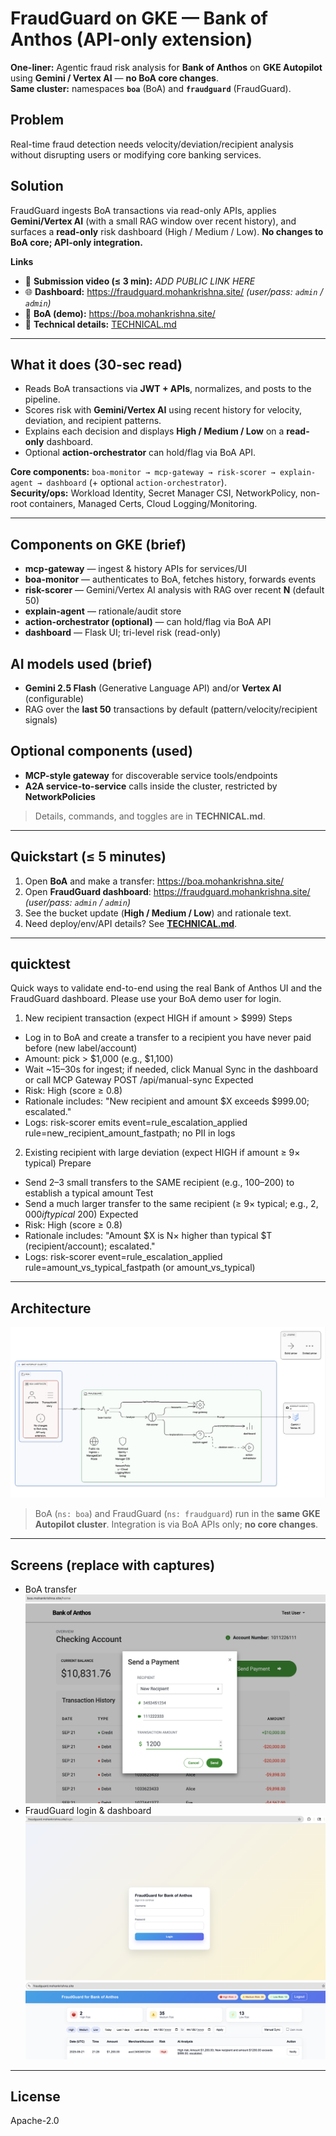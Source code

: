 # FraudGuard on GKE — Bank of Anthos (API-only extension)

**One-liner:** Agentic fraud risk analysis for **Bank of Anthos** on **GKE Autopilot** using **Gemini / Vertex AI** — **no BoA core changes**.  
**Same cluster:** namespaces **`boa`** (BoA) and **`fraudguard`** (FraudGuard).

## Problem
Real-time fraud detection needs velocity/deviation/recipient analysis without disrupting users or modifying core banking services.

## Solution
FraudGuard ingests BoA transactions via read-only APIs, applies **Gemini/Vertex AI** (with a small RAG window over recent history), and surfaces a **read-only** risk dashboard (High / Medium / Low). **No changes to BoA core; API-only integration.**

**Links**
- 🎥 **Submission video (≤ 3 min):** _ADD PUBLIC LINK HERE_
- 🌐 **Dashboard:** https://fraudguard.mohankrishna.site/  *(user/pass: `admin` / `admin`)*
- 🏦 **BoA (demo):** https://boa.mohankrishna.site/
- 📘 **Technical details:** [TECHNICAL.md](./TECHNICAL.md)

---

## What it does (30-sec read)
- Reads BoA transactions via **JWT + APIs**, normalizes, and posts to the pipeline.  
- Scores risk with **Gemini/Vertex AI** using recent history for velocity, deviation, and recipient patterns.  
- Explains each decision and displays **High / Medium / Low** on a **read-only** dashboard.  
- Optional **action-orchestrator** can hold/flag via BoA API.

**Core components:** `boa-monitor → mcp-gateway → risk-scorer → explain-agent → dashboard` (+ optional `action-orchestrator`).  
**Security/ops:** Workload Identity, Secret Manager CSI, NetworkPolicy, non-root containers, Managed Certs, Cloud Logging/Monitoring.

---

## Components on GKE (brief)
- **mcp-gateway** — ingest & history APIs for services/UI  
- **boa-monitor** — authenticates to BoA, fetches history, forwards events  
- **risk-scorer** — Gemini/Vertex AI analysis with RAG over recent **N** (default 50)  
- **explain-agent** — rationale/audit store  
- **action-orchestrator (optional)** — can hold/flag via BoA API  
- **dashboard** — Flask UI; tri-level risk (read-only)

## AI models used (brief)
- **Gemini 2.5 Flash** (Generative Language API) and/or **Vertex AI** (configurable)  
- RAG over the **last 50** transactions by default (pattern/velocity/recipient signals)

## Optional components (used)
- **MCP-style gateway** for discoverable service tools/endpoints  
- **A2A service-to-service** calls inside the cluster, restricted by **NetworkPolicies**  
> Details, commands, and toggles are in **TECHNICAL.md**.

---

## Quickstart (≤ 5 minutes)
1. Open **BoA** and make a transfer: https://boa.mohankrishna.site/  
2. Open **FraudGuard dashboard**: https://fraudguard.mohankrishna.site/ *(user/pass: `admin` / `admin`)*
3. See the bucket update (**High / Medium / Low**) and rationale text.  
4. Need deploy/env/API details? See **[TECHNICAL.md](./TECHNICAL.md)**.

---
## quicktest

Quick ways to validate end-to-end using the real Bank of Anthos UI and the FraudGuard dashboard. Please use your BoA demo user for login.

1) New recipient transaction (expect HIGH if amount > $999)
Steps
- Log in to BoA and create a transfer to a recipient you have never paid before (new label/account)
- Amount: pick > $1,000 (e.g., $1,100)
- Wait ~15–30s for ingest; if needed, click Manual Sync in the dashboard or call MCP Gateway POST /api/manual-sync
Expected
- Risk: High (score ≥ 0.8)
- Rationale includes: "New recipient and amount $X exceeds $999.00; escalated."
- Logs: risk-scorer emits event=rule_escalation_applied rule=new_recipient_amount_fastpath; no PII in logs

2) Existing recipient with large deviation (expect HIGH if amount ≥ 9× typical)
Prepare
- Send 2–3 small transfers to the SAME recipient (e.g., $100–$200) to establish a typical amount
Test
- Send a much larger transfer to the same recipient (≥ 9× typical; e.g., $2,000 if typical ~$200)
Expected
- Risk: High (score ≥ 0.8)
- Rationale includes: "Amount $X is N× higher than typical $T (recipient/account); escalated."
- Logs: risk-scorer event=rule_escalation_applied rule=amount_vs_typical_fastpath (or amount_vs_typical)

---
## Architecture
![FraudGuard Architecture](images/architecture.png)

> BoA (`ns: boa`) and FraudGuard (`ns: fraudguard`) run in the **same GKE Autopilot cluster**. Integration is via BoA APIs only; **no core changes**.

---

## Screens (replace with captures)
- BoA transfer
![BoA transfer](images/boatransaction.png)
- FraudGuard login & dashboard 
![FraudGuard login](images/login.png)
![FraudGuard dashboard](images/dashboard.png)

---

## License
Apache-2.0
